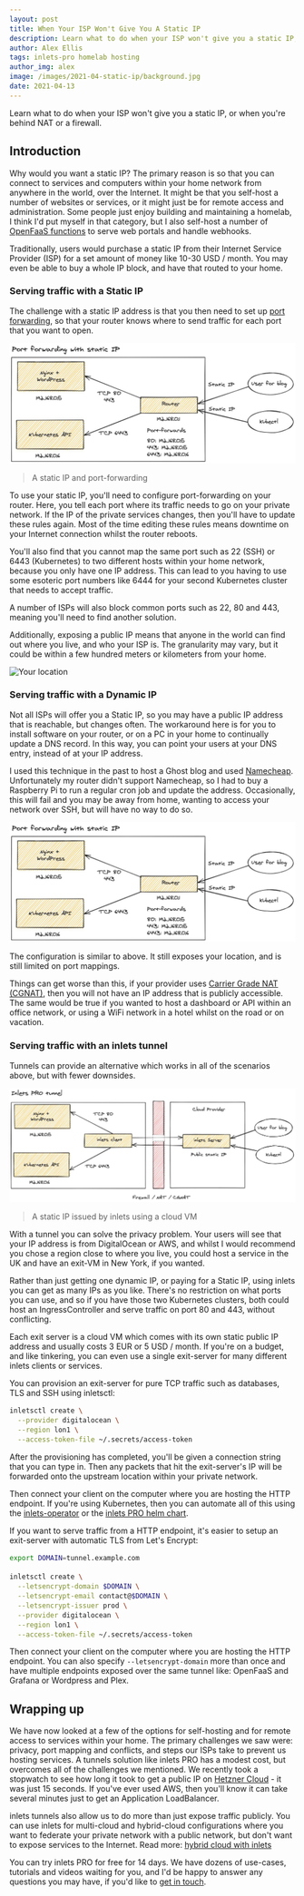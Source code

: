 ```yaml
---
layout: post
title: When Your ISP Won't Give You A Static IP
description: Learn what to do when your ISP won't give you a static IP, or when you're behind NAT or a firewall.
author: Alex Ellis
tags: inlets-pro homelab hosting
author_img: alex
image: /images/2021-04-static-ip/background.jpg
date: 2021-04-13
---
```


Learn what to do when your ISP won't give you a static IP, or when you're behind NAT or a firewall.

## Introduction

Why would you want a static IP? The primary reason is so that you can connect to services and computers within your home network from anywhere in the world, over the Internet. It might be that you self-host a number of websites or services, or it might just be for remote access and administration. Some people just enjoy building and maintaining a homelab, I think I'd put myself in that category, but I also self-host a number of [OpenFaaS functions](https://github.com/openfaas/faasd) to serve web portals and handle webhooks.

Traditionally, users would purchase a static IP from their Internet Service Provider (ISP) for a set amount of money like 10-30 USD / month. You may even be able to buy a whole IP block, and have that routed to your home.

### Serving traffic with a Static IP

The challenge with a static IP address is that you then need to set up [port forwarding](https://en.wikipedia.org/wiki/Port_forwarding), so that your router knows where to send traffic for each port that you want to open.

![Port forwarding with a static IP](/images/2021-04-static-ip/static-ports.jpg)
> A static IP and port-forwarding

To use your static IP, you'll need to configure port-forwarding on your router. Here, you tell each port where its traffic needs to go on your private network. If the IP of the private services changes, then you'll have to update these rules again. Most of the time editing these rules means downtime on your Internet connection whilst the router reboots.

You'll also find that you cannot map the same port such as 22 (SSH) or 6443 (Kubernetes) to two different hosts within your home network, because you only have one IP address. This can lead to you having to use some esoteric port numbers like 6444 for your second Kubernetes cluster that needs to accept traffic.

A number of ISPs will also block common ports such as 22, 80 and 443, meaning you'll need to find another solution.

Additionally, exposing a public IP means that anyone in the world can find out where you live, and who your ISP is. The granularity may vary, but it could be within a few hundred meters or kilometers from your home.

![Your location](https://pbs.twimg.com/media/EyjGHfYWEAMDSBN?format=jpg&name=medium)

### Serving traffic with a Dynamic IP

Not all ISPs will offer you a Static IP, so you may have a public IP address that is reachable, but changes often. The workaround here is for you to install software on your router, or on a PC in your home to continually update a DNS record. In this way, you can point your users at your DNS entry, instead of at your IP address.

I used this technique in the past to host a Ghost blog and used [Namecheap](https://namecheap.com). Unfortunately my router didn't support Namecheap, so I had to buy a Raspberry Pi to run a regular cron job and update the address. Occasionally, this will fail and you may be away from home, wanting to access your network over SSH, but will have no way to do so.

![Port forwarding with a dynamic IP](/images/2021-04-static-ip/static-ports.jpg)

The configuration is similar to above. It still exposes your location, and is still limited on port mappings.

Things can get worse than this, if your provider uses [Carrier Grade NAT (CGNAT)](https://en.wikipedia.org/wiki/Carrier-grade_NAT), then you will not have an IP address that is publicly accessible. The same would be true if you wanted to host a dashboard or API within an office network, or using a WiFi network in a hotel whilst on the road or on vacation.

### Serving traffic with an inlets tunnel

Tunnels can provide an alternative which works in all of the scenarios above, but with fewer downsides.

![A static IP from inlets](/images/2021-04-static-ip/inlets-ports.jpg)
> A static IP issued by inlets using a cloud VM

With a tunnel you can solve the privacy problem. Your users will see that your IP address is from DigitalOcean or AWS, and whilst I would recommend you chose a region close to where you live, you could host a service in the UK and have an exit-VM in New York, if you wanted.

Rather than just getting one dynamic IP, or paying for a Static IP, using inlets you can get as many IPs as you like. There's no restriction on what ports you can use, and so if you have those two Kubernetes clusters, both could host an IngressController and serve traffic on port 80 and 443, without conflicting.

Each exit server is a cloud VM which comes with its own static public IP address and usually costs 3 EUR or 5 USD / month. If you're on a budget, and like tinkering, you can even use a single exit-server for many different inlets clients or services.

You can provision an exit-server for pure TCP traffic such as databases, TLS and SSH using inletsctl:

```bash
inletsctl create \
  --provider digitalocean \
  --region lon1 \
  --access-token-file ~/.secrets/access-token
```

After the provisioning has completed, you'll be given a connection string that you can type in. Then any packets that hit the exit-server's IP will be forwarded onto the upstream location within your private network.

Then connect your client on the computer where you are hosting the HTTP endpoint. If you're using Kubernetes, then you can automate all of this using the [inlets-operator](https://github.com/inlets/inlets-operator) or the [inlets PRO helm chart](https://github.com/inlets/inlets-pro/tree/master/chart).

If you want to serve traffic from a HTTP endpoint, it's easier to setup an exit-server with automatic TLS from Let's Encrypt:

```bash
export DOMAIN=tunnel.example.com

inletsctl create \
  --letsencrypt-domain $DOMAIN \
  --letsencrypt-email contact@$DOMAIN \
  --letsencrypt-issuer prod \
  --provider digitalocean \
  --region lon1 \
  --access-token-file ~/.secrets/access-token
```

Then connect your client on the computer where you are hosting the HTTP endpoint. You can also specify `--letsencrypt-domain` more than once and have multiple endpoints exposed over the same tunnel like: OpenFaaS and Grafana or Wordpress and Plex.

## Wrapping up

We have now looked at a few of the options for self-hosting and for remote access to services within your home. The primary challenges we saw were: privacy, port mapping and conflicts, and steps our ISPs take to prevent us hosting services. A tunnels solution like inlets PRO has a modest cost, but overcomes all of the challenges we mentioned. We recently took a stopwatch to see how long it took to get a public IP on [Hetzner Cloud](https://www.hetzner.com/cloud) - it was just 15 seconds. If you've ever used AWS, then you'll know it can take several minutes just to get an Application LoadBalancer.

inlets tunnels also allow us to do more than just expose traffic publicly. You can use inlets for multi-cloud and hybrid-cloud configurations where you want to federate your private network with a public network, but don't want to expose services to the Internet. Read more: [hybrid cloud with inlets](https://inlets.dev/blog/2021/04/07/simple-hybrid-cloud.html)

You can try inlets PRO for free for 14 days. We have dozens of use-cases, tutorials and videos waiting for you, and I'd be happy to answer any questions you may have, if you'd like to [get in touch](https://inlets.dev/).

